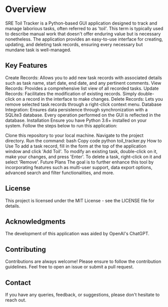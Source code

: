 # Overview
SRE Toil Tracker is a Python-based GUI application designed to track and manage laborious tasks, often referred to as 'toil'. This term is typically used to describe manual work that doesn't offer enduring value but is necessary nonetheless. The application provides an easy-to-use interface for creating, updating, and deleting task records, ensuring every necessary but mundane task is well-managed.

## Key Features
Create Records: Allows you to add new task records with associated details such as task name, start date, end date, and any pertinent comments.
View Records: Provides a comprehensive list view of all recorded tasks.
Update Records: Facilitates the modification of existing records. Simply double-click on a record in the interface to make changes.
Delete Records: Lets you remove selected task records through a right-click context menu.
Database Integration: Ensures data persistence through synchronization with a SQLite3 database. Every operation performed on the GUI is reflected in the database.
Installation
Ensure you have Python 3.6+ installed on your system. Follow the steps below to run this application:

Clone this repository to your local machine.
Navigate to the project directory.
Run the command:
bash
Copy code
python toil_tracker.py
How to Use
To add a task record, fill in the form at the top of the application window and click 'Add Toil'.
To modify an existing task, double-click on it, make your changes, and press 'Enter'.
To delete a task, right-click on it and select 'Remove'.
Future Plans
The goal is to further enhance this tool by incorporating features such as multi-user support, data export options, advanced search and filter functionalities, and more.

## License
This project is licensed under the MIT License - see the LICENSE file for details.

## Acknowledgments
The development of this application was aided by OpenAI's ChatGPT.

## Contributing
Contributions are always welcome! Please ensure to follow the contribution guidelines. Feel free to open an issue or submit a pull request.

## Contact
If you have any queries, feedback, or suggestions, please don't hesitate to reach out.
